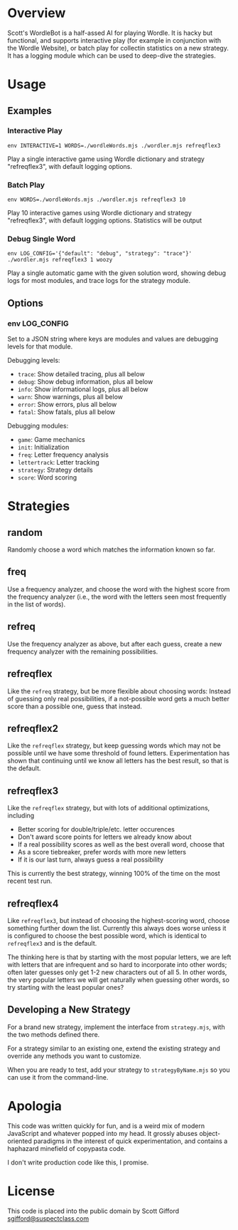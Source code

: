 # Overview
Scott's WordleBot is a half-assed AI for playing Wordle.  It is hacky but functional, and supports interactive play
(for example in conjunction with the Wordle Website), or batch play for collectin statistics on a new strategy.
It has a logging module which can be used to deep-dive the strategies.

# Usage
## Examples

### Interactive Play
```
env INTERACTIVE=1 WORDS=./wordleWords.mjs ./wordler.mjs refreqflex3
```

Play a single interactive game using Wordle dictionary and strategy "refreqflex3", with default logging options.

### Batch Play
```
env WORDS=./wordleWords.mjs ./wordler.mjs refreqflex3 10
```

Play 10 interactive games using Wordle dictionary and strategy "refreqflex3", with default logging options.
Statistics will be output

### Debug Single Word
```
env LOG_CONFIG='{"default": "debug", "strategy": "trace"}' ./wordler.mjs refreqflex3 1 woozy
```

Play a single automatic game with the given solution word, showing debug logs for most modules, and trace
logs for the strategy module.

## Options
### env LOG_CONFIG
Set to a JSON string where keys are modules and values are debugging levels for that module.

Debugging levels:
* `trace`: Show detailed tracing, plus all below
* `debug`: Show debug information, plus all below
* `info`: Show informational logs, plus all below
* `warn`: Show warnings, plus all below
* `error`: Show errors, plus all below
* `fatal`: Show fatals, plus all below

Debugging modules:
* `game`: Game mechanics
* `init`: Initialization
* `freq`: Letter frequency analysis
* `lettertrack`: Letter tracking
* `strategy`: Strategy details
* `score`: Word scoring

# Strategies
## random
Randomly choose a word which matches the information known so far.

## freq
Use a frequency analyzer, and choose the word with the highest score from the frequency analyzer
(i.e., the word with the letters seen most frequently in the list of words).

## refreq
Use the frequency analyzer as above, but after each guess, create a new frequency analyzer
with the remaining possibilities.

## refreqflex
Like the `refreq` strategy, but be more flexible about choosing words: Instead of guessing only real possibilities,
if a not-possible word gets a much better score than a possible one, guess that instead.

## refreqflex2
Like the `refreqflex` strategy, but keep guessing words which may not be possible until we have some
threshold of found letters.  Experimentation has shown that continuing until we know all letters has
the best result, so that is the default.

## refreqflex3
Like the `refreqflex` strategy, but with lots of additional optimizations, including
* Better scoring for double/triple/etc. letter occurences
* Don't award score points for letters we already know about
* If a real possibility scores as well as the best overall word, choose that
* As a score tiebreaker, prefer words with more new letters
* If it is our last turn, always guess a real possibility

This is currently the best strategy, winning 100% of the time on the most recent test run.

## refreqflex4
Like `refreqflex3`, but instead of choosing the highest-scoring word, choose something further down the list.
Currently this always does worse unless it is configured to choose the best possible word, which is identical
to `refreqflex3` and is the default.

The thinking here is that by starting with the most popular letters, we are left with letters that are infrequent
and so hard to incorporate into other words; often later guesses only get 1-2 new characters out of all 5.
In other words, the very popular letters we will get naturally when guessing other words,
so try starting with the least popular ones?

## Developing a New Strategy

For a brand new strategy, implement the interface from `strategy.mjs`, with the two methods defined there.

For a strategy similar to an existing one, extend the existing strategy and override any methods you want to customize.

When you are ready to test, add your strategy to `strategyByName.mjs` so you can use it from the command-line.

# Apologia
This code was written quickly for fun, and is a weird mix of modern JavaScript and whatever popped into my head.
It grossly abuses object-oriented paradigms in the interest of quick experimentation, and contains a haphazard
minefield of copypasta code.

I don't write production code like this, I promise.

# License
This code is placed into the public domain by Scott Gifford <sgifford@suspectclass.com>
